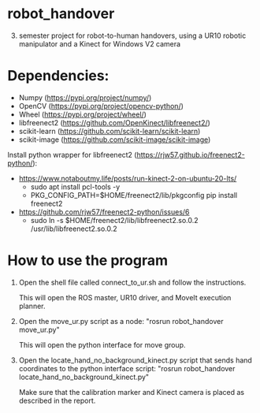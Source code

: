 # robot_handover
3. semester project for robot-to-human handovers, using a UR10 robotic manipulator and a Kinect for Windows V2 camera




# Dependencies:
- Numpy (https://pypi.org/project/numpy/)
- OpenCV (https://pypi.org/project/opencv-python/)
- Wheel (https://pypi.org/project/wheel/)
- libfreenect2 (https://github.com/OpenKinect/libfreenect2/)
- scikit-learn (https://github.com/scikit-learn/scikit-learn)
- scikit-image (https://github.com/scikit-image/scikit-image)

Install python wrapper for libfreenect2 (https://rjw57.github.io/freenect2-python/):
- https://www.notaboutmy.life/posts/run-kinect-2-on-ubuntu-20-lts/
  * sudo apt install pcl-tools -y
  * PKG_CONFIG_PATH=$HOME/freenect2/lib/pkgconfig pip install freenect2
- https://github.com/rjw57/freenect2-python/issues/6
  * sudo ln -s $HOME/freenect2/lib/libfreenect2.so.0.2 /usr/lib/libfreenect2.so.0.2




# How to use the program

1. Open the shell file called connect_to_ur.sh and follow the instructions.

    This will open the ROS master, UR10 driver, and MoveIt execution planner.

2. Open the move_ur.py script as a node: "rosrun robot_handover move_ur.py"

    This will open the python interface for move group.

3. Open the locate_hand_no_background_kinect.py script that sends hand coordinates to the python interface script: "rosrun robot_handover locate_hand_no_background_kinect.py"

    Make sure that the calibration marker and Kinect camera is placed as described in the report.
